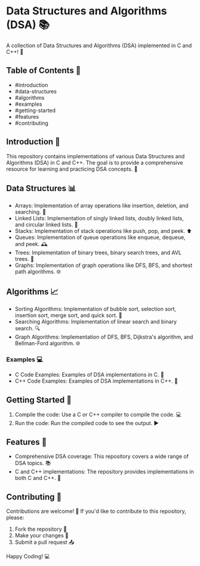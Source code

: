 # Data Structures and Algorithms (DSA) 📚


A collection of Data Structures and Algorithms (DSA) implemented in C and C++! 🚀

## Table of Contents 📝


- #introduction
- #data-structures
- #algorithms
- #examples
- #getting-started
- #features
- #contributing

## Introduction 📖


This repository contains implementations of various Data Structures and Algorithms (DSA) in C and C++. The goal is to provide a comprehensive resource for learning and practicing DSA concepts. 🤔

## Data Structures 📊


- Arrays: Implementation of array operations like insertion, deletion, and searching. 📝
- Linked Lists: Implementation of singly linked lists, doubly linked lists, and circular linked lists. 🔗
- Stacks: Implementation of stack operations like push, pop, and peek. ⬆
- Queues: Implementation of queue operations like enqueue, dequeue, and peek. 🕰
- Trees: Implementation of binary trees, binary search trees, and AVL trees. 🌳
- Graphs: Implementation of graph operations like DFS, BFS, and shortest path algorithms. 🌐

## Algorithms 📈


- Sorting Algorithms: Implementation of bubble sort, selection sort, insertion sort, merge sort, and quick sort. 🔄
- Searching Algorithms: Implementation of linear search and binary search. 🔍
- Graph Algorithms: Implementation of DFS, BFS, Dijkstra's algorithm, and Bellman-Ford algorithm. 🌐

### Examples 💻


- C Code Examples: Examples of DSA implementations in C. 📝
- C++ Code Examples: Examples of DSA implementations in C++. 📝

## Getting Started 🚀


1. Compile the code: Use a C or C++ compiler to compile the code. 💻
2. Run the code: Run the compiled code to see the output. ▶

## Features 🎯


- Comprehensive DSA coverage: This repository covers a wide range of DSA topics. 📚
- C and C++ implementations: The repository provides implementations in both C and C++. 📝

## Contributing 🤝


Contributions are welcome! 🤝 If you'd like to contribute to this repository, please:

1. Fork the repository 🍴
2. Make your changes 📝
3. Submit a pull request 📤

Happy Coding! 💻
